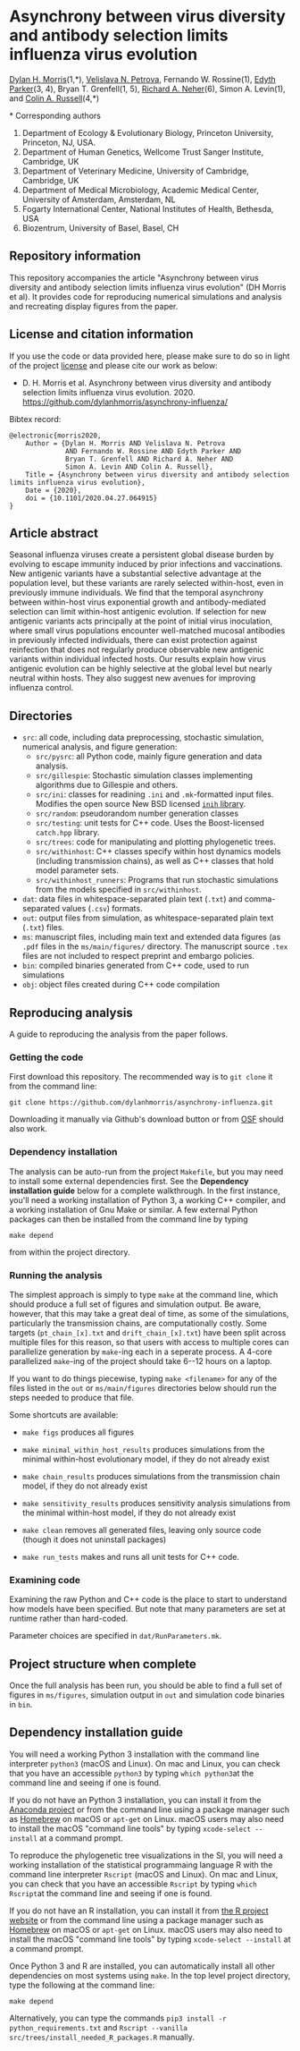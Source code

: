 # Asynchrony between virus diversity and antibody selection limits influenza virus evolution
[Dylan H. Morris](https://dylanhmorris.com)(1,\*), [Velislava N. Petrova](2), Fernando W. Rossine(1), [Edyth Parker](https://orcid.org/0000-0001-8312-1446)(3, 4), Bryan T. Grenfell(1, 5), [Richard A. Neher](https://orcid.org/0000-0003-2525-1407)(6), Simon A. Levin(1), and [Colin A. Russell](https://orcid.org/0000-0002-2113-162X)(4,\*)


\* Corresponding authors

1. Department of Ecology \& Evolutionary Biology, Princeton University, Princeton, NJ, USA. 
2. Department of Human Genetics, Wellcome Trust Sanger Institute, Cambridge, UK 
3. Department of Veterinary Medicine, University of Cambridge, Cambridge, UK
4. Department of Medical Microbiology, Academic Medical Center, University of Amsterdam, Amsterdam, NL
5. Fogarty International Center, National Institutes of Health, Bethesda, USA
6. Biozentrum, University of Basel, Basel, CH


## Repository information
This repository accompanies the article "Asynchrony between virus diversity and antibody selection limits influenza virus evolution" (DH Morris et al). It provides code for reproducing numerical simulations and analysis and recreating display figures from the paper.

## License and citation information
If you use the code or data provided here, please make sure to do so in light of the project [license](LICENSE.txt) and please cite our work as below:

- D. H. Morris et al. Asynchrony between virus diversity and antibody selection limits influenza virus evolution. 2020. https://github.com/dylanhmorris/asynchrony-influenza/

Bibtex record:
```
@electronic{morris2020,
    Author = {Dylan H. Morris AND Velislava N. Petrova 
              AND Fernando W. Rossine AND Edyth Parker AND 
              Bryan T. Grenfell AND Richard A. Neher AND
              Simon A. Levin AND Colin A. Russell},
    Title = {Asynchrony between virus diversity and antibody selection limits influenza virus evolution},
    Date = {2020},
    doi = {10.1101/2020.04.27.064915}
}
```

## Article abstract 
Seasonal influenza viruses create a persistent global disease burden by evolving to escape immunity induced by prior infections and vaccinations. New antigenic variants have a substantial selective advantage at the population level, but these variants are rarely selected within-host, even in previously immune individuals. We find that the temporal asynchrony between within-host virus exponential growth and antibody-mediated selection can limit within-host antigenic evolution. If selection for new antigenic variants acts principally at the point of initial virus inoculation, where small virus populations encounter well-matched mucosal antibodies in previously infected individuals, there can exist protection against reinfection that does not regularly produce observable new antigenic variants within individual infected hosts. Our results explain how virus antigenic evolution can be highly selective at the global level but nearly neutral within hosts. They also suggest new avenues for improving influenza control.

## Directories
- ``src``: all code, including data preprocessing, stochastic simulation, numerical analysis, and figure generation:
   - ``src/pysrc``: all Python code, mainly figure generation and data analysis.
   - ``src/gillespie``: Stochastic simulation classes implementing algorithms due to Gillespie and others.
   - ``src/ini``: classes for readining ``.ini`` and ``.mk``-formatted input files. Modifies the open source New BSD licensed [``inih`` library](https://github.com/benhoyt/inih).
   - ``src/random``: pseudorandom number generation classes
   - ``src/testing``: unit tests for C++ code. Uses the Boost-licensed ``catch.hpp`` library.
   - ``src/trees``: code for manipulating and plotting phylogenetic trees.
   - ``src/withinhost``: C++ classes specify within host dynamics models (including transmission chains), as well as C++ classes that hold model parameter sets.
   - ``src/withinhost_runners``: Programs that run stochastic simulations from the models specified in ``src/withinhost``.
- ``dat``: data files in whitespace-separated plain text (``.txt``) and comma-separated values (``.csv``) formats.
- ``out``: output files from simulation, as whitespace-separated plain text (``.txt``) files.
- ``ms``: manuscript files, including main text and extended data figures (as ``.pdf`` files in the ``ms/main/figures/`` directory. The manuscript source ``.tex`` files are not included to respect preprint and embargo policies.
- ``bin``: compiled binaries generated from C++ code, used to run simulations
- ``obj``: object files created during C++ code compilation

## Reproducing analysis

A guide to reproducing the analysis from the paper follows.


### Getting the code
First download this repository. The recommended way is to ``git clone`` it from the command line:

    git clone https://github.com/dylanhmorris/asynchrony-influenza.git

Downloading it manually via Github's download button or from [OSF](https://doi.org/10.17605/OSF.IO/jdsbp/) should also work.

### Dependency installation
The analysis can be auto-run from the project ``Makefile``, but you may need to install some external dependencies first. See the **Dependency installation guide** below for a complete walkthrough. In the first instance, you'll need a working installation of Python 3, a working C++ compiler, and a working installation of Gnu Make or similar. A few external Python packages can then be installed from the command line by typing 

    make depend

from within the project directory.

### Running the analysis

The simplest approach is simply to type ``make`` at the command line, which should produce a full set of figures and simulation output. Be aware, however, that this may take a great deal of time, as some of the simulations, particularly the transmission chains, are computationally costly. Some targets (``pt_chain_[x].txt`` and ``drift_chain_[x].txt``) have been split across multiple files for this reason, so that users with access to multiple cores can parallelize generation by ``make``-ing each in a seperate process. A 4-core parallelized ``make``-ing of the project should take 6--12 hours on a laptop.

If you want to do things piecewise, typing ``make <filename>`` for any of the files listed in the ``out`` or ``ms/main/figures`` directories below should run the steps needed to produce that file.

Some shortcuts are available:

- ``make figs`` produces all figures
- ``make minimal_within_host_results`` produces simulations from the minimal within-host evolutionary model, if they do not already exist
- ``make chain_results`` produces simulations from the transmission chain model, if they do not already exist 
- ``make sensitivity_results`` produces sensitivity analysis simulations from the minimal within-host model, if they do not already exist

- ``make clean`` removes all generated files, leaving only source code (though it does not uninstall packages)
- ``make run_tests`` makes and runs all unit tests for C++ code.

### Examining code

Examining the raw Python and C++ code is the place to start to understand how models have been specified. But note that many parameters are set at runtime rather than hard-coded.

Parameter choices are specified in ``dat/RunParameters.mk``.

## Project structure when complete

Once the full analysis has been run, you should be able to find a full set of figures in ``ms/figures``, simulation output in ``out`` and simulation code binaries in ``bin``.

## Dependency installation guide
You will need a working Python 3 installation with the command line interpreter ``python3`` (macOS and Linux). On mac and Linux, you can check that you have an accessible ``python3`` by typing ``which python3``at the command line and seeing if one is found.

If you do not have an Python 3 installation, you can install it from the [Anaconda project](https://anaconda.org/) or from the command line using a package manager such as [Homebrew](https://brew.sh/) on macOS or ``apt-get`` on Linux. macOS users may also need to install the macOS "command line tools" by typing ``xcode-select --install`` at a command prompt.

To reproduce the phylogenetic tree visualizations in the SI, you will need a working installation of the statistical programmaing language R with the command line interpreter ``Rscript`` (macOS and Linux). On mac and Linux, you can check that you have an accessible ``Rscript`` by typing ``which Rscript``at the command line and seeing if one is found. 

If you do not have an R installation, you can install it from [the R project website](https://www.r-project.org/) or from the command line using a package manager such as [Homebrew](https://brew.sh/) on macOS or ``apt-get`` on Linux. macOS users may also need to install the macOS "command line tools" by typing ``xcode-select --install`` at a command prompt.

Once Python 3 and R are installed, you can automatically install all other dependencies on most systems using ``make``. In the top level project directory, type the following at the command line:

    make depend

Alternatively, you can type the commands ``pip3 install -r python_requirements.txt`` and ``Rscript --vanilla src/trees/install_needed_R_packages.R`` manually. 
